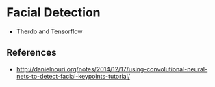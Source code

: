 # Facial Detection

* Therdo and Tensorflow

## References

* http://danielnouri.org/notes/2014/12/17/using-convolutional-neural-nets-to-detect-facial-keypoints-tutorial/
